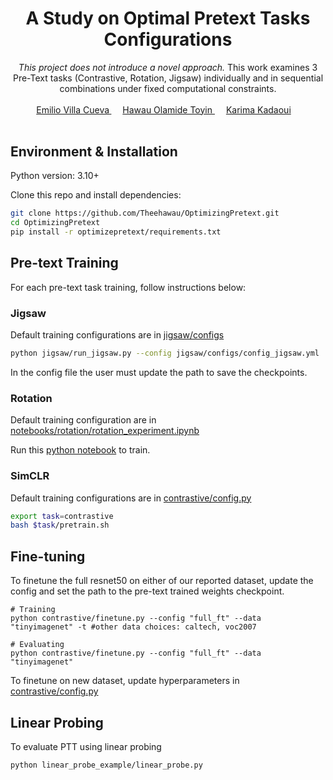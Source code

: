 <div align="center">

<h1> A Study on Optimal Pretext Tasks Configurations </h1>

<i> This project does not introduce a novel approach. </i> This work examines 3 Pre-Text tasks (Contrastive, Rotation, Jigsaw) individually and in sequential combinations under fixed computational constraints.

<div>
    <a href='https://www.linkedin.com/in/amirbek-djanibekov-a7788b201/' target='_blank'>Emilio Villa Cueva<sup> </a>&emsp;
    <a href='https://www.linkedin.com/in/toyinhawau/'> Hawau Olamide Toyin <sup></sup> </a>&emsp;
    <a href='https://www.linkedin.com/in/ajinkya-kulkarni-32b80a130/' target='_blank'>Karima Kadaoui<sup></a>&emsp;
</div>

<br>

</div>


## Environment & Installation

Python version: 3.10+

Clone this repo and install dependencies:
```bash
git clone https://github.com/Theehawau/OptimizingPretext.git
cd OptimizingPretext
pip install -r optimizepretext/requirements.txt
```


## Pre-text Training

For each pre-text task training, follow instructions below:

### Jigsaw
Default training configurations are in [jigsaw/configs](jigsaw/configs) 
```bash
python jigsaw/run_jigsaw.py --config jigsaw/configs/config_jigsaw.yml
```
In the config file the user must update the path to save the checkpoints.

### Rotation
Default training configuration are in [notebooks/rotation/rotation_experiment.ipynb](notebooks/rotation/rotation_experiment.ipynb)

Run this [python notebook](notebooks/rotation/rotation_experiment.ipynb) to train.

### SimCLR
Default training configurations are in [contrastive/config.py](./contrastive/config.py)
```bash
export task=contrastive
bash $task/pretrain.sh
```

## Fine-tuning

To finetune the full resnet50 on either of our reported dataset, update the config and set the path to the pre-text trained weights checkpoint. 

```
# Training
python contrastive/finetune.py --config "full_ft" --data "tinyimagenet" -t #other data choices: caltech, voc2007

# Evaluating
python contrastive/finetune.py --config "full_ft" --data "tinyimagenet" 
```

To finetune on new dataset, update hyperparameters in [contrastive/config.py](./contrastive/config.py)

## Linear Probing

To evaluate PTT using linear probing 

```bash 
python linear_probe_example/linear_probe.py
```



<!-- SVM
| PPT Config | Model | Dataset | PTT Dataset Perc. | PPT Accuracy | Linear Probe K=10| Linear Probe K=50| Linear Probe K=100| Full FT | 
|---|---|---|---|---|---|---|---|---|
| Random Init | ResNet50 | ImageNet | 0.1 | -- | 44.60% | 20.56% | | |
| Random Init | VIT 16 | ImageNet | 0.3 | -- | 47.40% | 34.24%
| Rotation | ResNet50 | ImageNet | 0.1 | 71.87% |  | |  | |
| Rotation | ResNet50 | ImageNet | 0.3 | 76.85% | 68.40% | 39.52% | | |
| Rotation | VIT 16 | ImageNet | 0.3 | 57.76% | 47.40% | | | |


Linear Layer
| PPT Config | Model | Dataset | PTT Dataset Perc. | PPT Accuracy | Linear Probe K=10| Linear Probe K=50| Linear Probe K=100| Full FT | 
|---|---|---|---|---|---|---|---|---|
| Random Init | ResNet50 | TinyImageNet | -- | -- | 14.80% | 4.68% | 3.68% | |
| Random Init | ResNet50 | ImageNet 1K | -- | -- | 20.40% | 4.85% | -- | |
| Rotation | ResNet50 | TinyImageNet | 1 | 74.53% | 31.9% | 13.28% | 6.24-running% | |
| Rotation | ResNet50 | ImageNet 1K | 0.3 | 76.85% | 48.20% | 22.7% | -- | |


LR
| PPT Config | Model | Dataset | PTT Dataset Perc. | FT Dataset Perc. | PPT Accuracy/Loss | Linear Probe | Full FT | 
|---|---|---|---|---|---|---|---|
| Random Init | ResNet50 | TinyImageNet | -- | 1 | -- | 9.5 | -- |
| Random Init | ResNet50 | Imagenet1k | -- | 0.1 | -- | 1.1 | -- |
| Contrastive | ResNet50 | TinyImageNet |  -- | -- | -- | 36.39 | 48.60 |
| Contrastive | ResNet50 | Imagenet1k |  0.3 |  0.1 | -- | 17.3 | -- | -- |
| Random Init KK | ResNet50 | TinyImageNet | -- | 1 | -- | 10.46 | -- |
| Random Init KK | ResNet50 | Imagenet1k | -- | 0.1 | -- | 1.96 | -- |
| Random Init KK | ResNet50 | Imagenet1k | -- | 0.3 | -- | 3.82 | -- |
| Rotation | ResNet50 | TinyImageNet | 1 | 1 | 74.53 | 11.67 | -- |
| Rotation | ResNet50 | Imagenet1k | 0.3 | 0.1 | 76.85 | 6.98 | -- |
| Rotation | ResNet50 | Imagenet1k | 0.3 | 0.3 | 76.85 | 7.41 | -- | -->



<!-- ## Dataset 

Pre-text training - 30% of Imagenet

Finetuning:

- TiyImageNet
- Voc2007
- Caltech-101 -->




